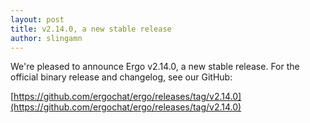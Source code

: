 ```yaml
---
layout: post
title: v2.14.0, a new stable release
author: slingamn
---
```

We're pleased to announce Ergo v2.14.0, a new stable release. For the official binary release and changelog, see our GitHub:

[https://github.com/ergochat/ergo/releases/tag/v2.14.0](https://github.com/ergochat/ergo/releases/tag/v2.14.0)
